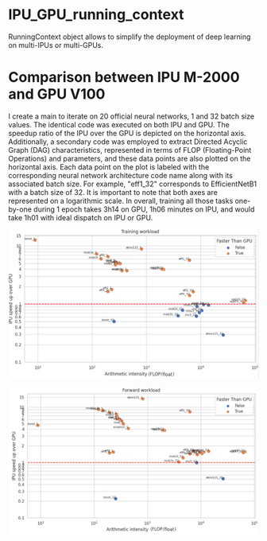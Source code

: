 # IPU_GPU_running_context
RunningContext object allows to simplify the deployment of deep learning on multi-IPUs or multi-GPUs.

# Comparison between IPU M-2000 and GPU V100

I create a main to iterate on 20 official neural networks, 1 and 32 batch size values. The identical code was executed on both IPU and GPU. The speedup ratio of the IPU over the GPU is depicted on the horizontal axis. Additionally, a secondary code was employed to extract Directed Acyclic Graph (DAG) characteristics, represented in terms of FLOP (Floating-Point Operations) and parameters, and these data points are also plotted on the horizontal axis. Each data point on the plot is labeled with the corresponding neural network architecture code name along with its associated batch size. For example, "eff1_32" corresponds to EfficientNetB1 with a batch size of 32. It is important to note that both axes are represented on a logarithmic scale.
In overall, training all those tasks one-by-one during 1 epoch takes 3h14 on GPU, 1h06 minutes on IPU, and would take 1h01 with ideal dispatch on IPU or GPU.


![image](training.png)

![image](forward.png)
